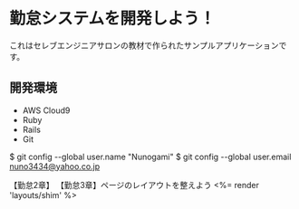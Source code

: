 # 勤怠システムを開発しよう！

これはセレブエンジニアサロンの教材で作られたサンプルアプリケーションです。

## 開発環境

* AWS Cloud9
* Ruby
* Rails
* Git

$ git config --global user.name "Nunogami"
$ git config --global user.email nuno3434@yahoo.co.jp

【勤怠2章】
【勤怠3章】ページのレイアウトを整えよう
<%= render 'layouts/shim' %>